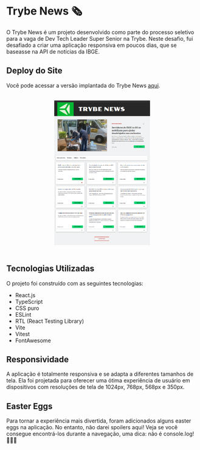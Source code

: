 # Trybe News 🗞️

O Trybe News é um projeto desenvolvido como parte do processo seletivo para a vaga de Dev Tech Leader Super Senior na Trybe. Neste desafio, fui desafiado a criar uma aplicação responsiva em poucos dias, que se baseasse na API de notícias da IBGE.

## Deploy do Site
Você pode acessar a versão implantada do Trybe News [aqui](https://pulpor-news.vercel.app/).

<br>
<div align="center">
  <img src="./news/src/images/tela.png" alt="Imagem do Projeto" width="50%">
</div>
<br>

## Tecnologias Utilizadas
O projeto foi construído com as seguintes tecnologias:

- React.js
- TypeScript
- CSS puro
- ESLint
- RTL (React Testing Library)
- Vite
- Vitest
- FontAwesome

## Responsividade
A aplicação é totalmente responsiva e se adapta a diferentes tamanhos de tela. Ela foi projetada para oferecer uma ótima experiência de usuário em dispositivos com resoluções de tela de 1024px, 768px, 568px e 350px.

## Easter Eggs
Para tornar a experiência mais divertida, foram adicionados alguns easter eggs na aplicação. No entanto, não darei spoilers aqui! Veja se você consegue encontrá-los durante a navegação, uma dica: não é console.log! 🐰🥚🎉




